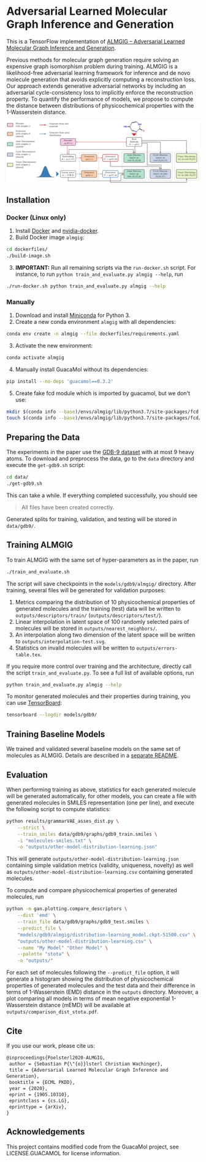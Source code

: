 # Adversarial Learned Molecular Graph Inference and Generation

This is a TensorFlow implementation of [ALMGIG – Adversarial Learned Molecular Graph Inference and Generation](https://arxiv.org/abs/1905.10310).

Previous methods for molecular graph generation require solving an expensive graph isomorphism problem during training.
ALMGIG is a likelihood-free adversarial learning framework for inference and de novo molecule generation
that avoids explicitly computing a reconstruction loss.
Our approach extends generative adversarial networks by including an adversarial cycle-consistency loss
to implicitly enforce the reconstruction property.
To quantify the performance of models, we propose to compute the distance between distributions of
physicochemical properties with the 1-Wasserstein distance.

![Overview of the proposed ALMGIG model](images/model-overview.svg "Overview of the proposed ALMGIG model")

## Installation

### Docker (Linux only)

1. Install [Docker](https://docs.docker.com/install/) and [nvidia-docker](https://github.com/NVIDIA/nvidia-docker).
2. Build Docker image `almgig`:
```bash
cd dockerfiles/
./build-image.sh
```
3. **IMPORTANT:** Run all remaining scripts via the `run-docker.sh` script.
For instance, to run `python train_and_evaluate.py almgig --help`, run
```bash
./run-docker.sh python train_and_evaluate.py almgig --help
```

### Manually

1. Download and install [Miniconda](https://conda.io/en/latest/miniconda.html)
for Python 3.
2. Create a new conda environment `almgig` with all dependencies:
```bash
conda env create -n almgig --file dockerfiles/requirements.yaml
```

3. Activate the new environment:
```bash
conda activate almgig
```

4. Manually install GuacaMol without its dependencies:
```bash
pip install --no-deps 'guacamol==0.3.2'
```

5. Create fake fcd module which is imported by guacamol, but we don't use:
```bash
mkdir $(conda info --base)/envs/almgig/lib/python3.7/site-packages/fcd
touch $(conda info --base)/envs/almgig/lib/python3.7/site-packages/fcd/__init__.py
```

## Preparing the Data

The experiments in the paper use the [GDB-9 dataset](https://doi.org/10.1038/sdata.2014.22)
with at most 9 heavy atoms.
To download and preprocess the data, go to the `data` directory and
execute the `get-gdb9.sh` script:
```bash
cd data/
./get-gdb9.sh
```

This can take a while. If everything completed successfully, you should see

> All files have been created correctly.

Generated splits for training, validation, and testing will be stored in `data/gdb9/`.


## Training ALMGIG

To train ALMGIG with the same set of hyper-parameters as in the paper, run
```bash
./train_and_evaluate.sh
```

The script will save checkpoints in the `models/gdb9/almgig/` directory.
After training, several files will be generated for validation purposes:

1. Metrics comparing the distribution of 10 physicochemical properties
   of generated molecules and the training (test) data
   will be written to `outputs/descriptors/train/` (`outputs/descriptors/test/`).
2. Linear interpolation in latent space of 100 randomly selected pairs of molecules
   will be stored in `outputs/nearest_neighbors/`.
3. An interpolation along two dimension of the latent space will be written
   to `outputs/interpolation-test.svg`.
4. Statistics on invalid molecules will be written to `outputs/errors-table.tex`.

If you require more control over training and the architecture,
directly call the script `train_and_evaluate.py`.
To see a full list of available options, run
```bash
python train_and_evaluate.py almgig --help
```

To monitor generated molecules and their properties during training,
you can use [TensorBoard](https://www.tensorflow.org/tensorboard):
```bash
tensorboard --logdir models/gdb9/
```

## Training Baseline Models

We trained and validated several baseline models on the same set of molecules as ALMGIG.
Details are described in a [separate README](baselines/README.md).

## Evaluation

When performing training as above, statistics for each generated molecule will
be generated automatically, for other models, you can create a file with generated molecules
in SMILES representation (one per line), and execute the following script
to compute statistics:

```bash
python results/grammarVAE_asses_dist.py \
	--strict \
	--train_smiles data/gdb9/graphs/gdb9_train.smiles \
	-i "molecules-smiles.txt" \
	-o "outputs/other-model-distribution-learning.json"
```
This will generate `outputs/other-model-distribution-learning.json` containing
simple validation metrics (validity, uniqueness, novelty) as well as
`outputs/other-model-distribution-learning.csv` containing generated molecules.

To compute and compare physicochemical properties of generated molecules, run

```bash
python -m gan.plotting.compare_descriptors \
    --dist 'emd' \
    --train_file data/gdb9/graphs/gdb9_test.smiles \
    --predict_file \
    "models/gdb9/almgig/distribution-learning_model.ckpt-51500.csv" \
    "outputs/other-model-distribution-learning.csv" \
    --name "My Model" "Other Model" \
    --palette "stota" \
    -o "outputs/"
```

For each set of molecules following the `--predict_file` option, it
will generate a histogram showing the distribution of physicochemical properties
of generated molecules and the test data and their difference in terms of
1-Wasserstein (EMD) distance in the `outputs` directory.
Moreover, a plot comparing all models in terms
of mean negative exponential 1-Wasserstein distance (mEMD) will be available
at `outputs/comparison_dist_stota.pdf`.


## Cite

If you use our work, please cite us:
```
@inproceedings{Poelsterl2020-ALMGIG,
 author = {Sebastian P{\"{o}}lsterl Christian Wachinger},
 title = {Adversarial Learned Molecular Graph Inference and Generation},
 booktitle = {ECML PKDD},
 year = {2020},
 eprint = {1905.10310},
 eprintclass = {cs.LG},
 eprinttype = {arXiv},
}
```

## Acknowledgements

This project contains modified code from the GuacaMol project, see
LICENSE.GUACAMOL for license information.

